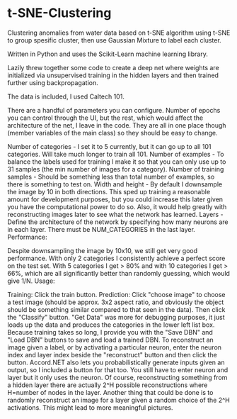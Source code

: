 # t-SNE-Clustering
Clustering anomalies from water data based on t-SNE algorithm using t-SNE to group spesific cluster, then use Gaussian Mixture to label each cluster.

Written in Python and uses the Scikit-Learn machine learning library.

Lazily threw together some code to create a deep net where weights are initialized via unsupervised training in the hidden layers and then trained further using backpropagation.

The data is included, I used Caltech 101.

There are a handful of parameters you can configure. Number of epochs you can control through the UI, but the rest, which would affect the architecture of the net, I leave in the code. They are all in one place though (member variables of the main class) so they should be easy to change.

Number of categories - I set it to 5 currently, but it can go up to all 101 categories. Will take much longer to train all 101.
Number of examples - To balance the labels used for training I make it so that you can only use up to 31 samples (the min number of images for a category).
Number of training samples - Should be something less than total number of examples, so there is something to test on.
Width and height - By default I downsample the image by 10 in both directions. This sped up training a reasonable amount for development purposes, but you could increase this later given you have the computational power to do so. Also, it would help greatly with reconstructing images later to see what the network has learned.
Layers - Define the architecture of the network by specifying how many neurons are in each layer. There must be NUM_CATEGORIES in the last layer.
Performance:

Despite downsampling the image by 10x10, we still get very good performance. With only 2 categories I consistently achieve a perfect score on the test set. With 5 categories I get > 80% and with 10 categories I get > 66%, which are all significantly better than randomly guessing, which would give 1/N.
Usage:

Training: Click the train button.
Prediction: Click "choose image" to choose a test image (should be approx. 3x2 aspect ratio, and obviously the object should be something similar compared to that seen in the data). Then click the "Classify" button.
"Get Data" was more for debugging purposes, it just loads up the data and produces the categories in the lower left list box.
Because training takes so long, I provide you with the "Save DBN" and "Load DBN" buttons to save and load a trained DBN.
To reconstruct an image given a label, or by activating a particular neuron, enter the neuron index and layer index beside the "reconstruct" button and then click the button. Accord.NET also lets you probabilistically generate inputs given an output, so I included a button for that too. You still have to enter neuron and layer but it only uses the neuron.
Of course, reconstructing something from a hidden layer there are actually 2^H possible reconstructions where H=number of nodes in the layer. Another thing that could be done is to randomly reconstruct an image for a layer given a random choice of the 2^H activations. This might lead to more meaningful pictures.
